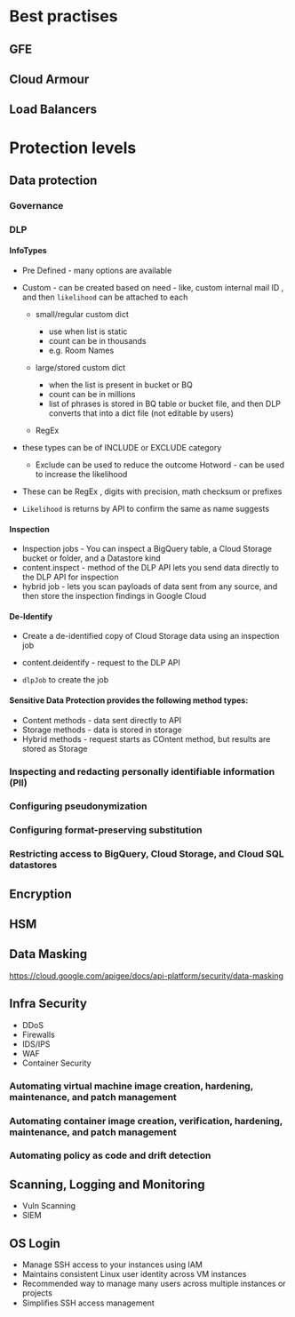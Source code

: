 
# Best practises

## GFE



## Cloud Armour


## Load Balancers




# Protection levels

## Data protection

### Governance




### DLP

#### InfoTypes

* Pre Defined - many options are available
* Custom - can be created based on need - like, custom internal mail ID , and then `likelihood` can be attached to each
    * small/regular custom dict
        * use when list is static 
        * count can be in thousands
        * e.g. Room Names
    * large/stored custom dict
        * when the list is present in bucket or BQ
        * count can be in millions
        * list of phrases is stored in BQ table or bucket file, and then DLP converts that into a dict file (not editable by users)

    * RegEx

* these types can be of INCLUDE or EXCLUDE category
    * Exclude can be used to reduce the outcome
    Hotword - can be used to increase the likelihood
* These can be RegEx , digits with precision, math checksum or prefixes
* `Likelihood` is returns by API to confirm the same as name suggests

#### Inspection 

* Inspection jobs -  You can inspect a BigQuery table, a Cloud Storage bucket or folder, and a Datastore kind
* content.inspect -  method of the DLP API lets you send data directly to the DLP API for inspection
* hybrid job - lets you scan payloads of data sent from any source, and then store the inspection findings in Google Cloud

#### De-Identify

* Create a de-identified copy of Cloud Storage data using an inspection job
* content.deidentify - request to the DLP API

* `dlpJob` to create the job

#### Sensitive Data Protection provides the following method types:

* Content methods - data sent directly to API
* Storage methods - data is stored in storage
* Hybrid methods - request starts as COntent method, but results are stored as Storage


### Inspecting and redacting personally identifiable information (PII)

### Configuring pseudonymization

### Configuring format-preserving substitution

### Restricting access to BigQuery, Cloud Storage, and Cloud SQL datastores



## Encryption

## HSM



## Data Masking

https://cloud.google.com/apigee/docs/api-platform/security/data-masking




## Infra Security

* DDoS
* Firewalls
* IDS/IPS
* WAF
* Container Security


### Automating virtual machine image creation, hardening, maintenance, and patch management

### Automating container image creation, verification, hardening, maintenance, and patch management

### Automating policy as code and drift detection






## Scanning, Logging and Monitoring

* Vuln Scanning
* SIEM





## OS Login

* Manage SSH access to your instances using IAM
* Maintains consistent Linux user identity across VM instances
* Recommended way to manage many users across multiple instances or projects
* Simpliﬁes SSH access management

